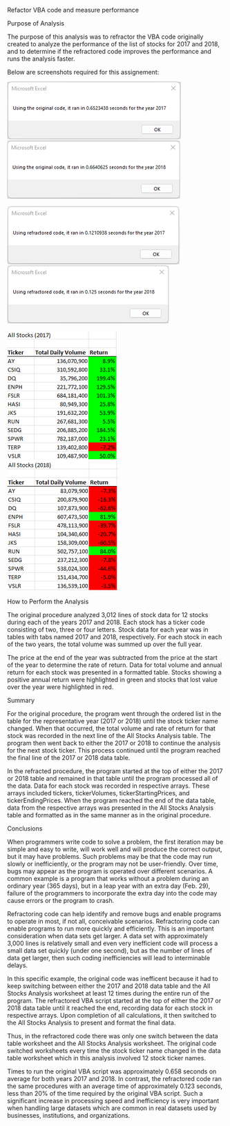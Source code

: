 Refactor VBA code and measure performance

Purpose of Analysis

The purpose of this analysis was to refractor the VBA code originally created to analyze the performance of the list of stocks for 2017 and 2018, and to determine if the refractored code improves the performance and runs the analysis faster.

Below are screenshots required for this assignement:

![green_stocks_2017](Resources/green_stocks_2017.png)
![green_stocks_2018](Resources/green_stocks_2018.png)

![VBA_challenge_2017](Resources/VBA_challenge_2017.png)
![VBA_challenge_2018](Resources/VBA_challenge_2018.png)

![All_Stocks_2017](Resources/All_Stocks_2017.png)
![All_Stocks_2018](Resources/All_Stocks_2018.png)

How to Perform the Analysis

The original procedure analyzed 3,012 lines of stock data for 12 stocks during each of the years 2017 and 2018. Each stock has a ticker code consisting of two, three or four letters. Stock data for each year was in tables with tabs named 2017 and 2018, respectively. For each stock in each of the two years, the total volume was summed up over the full year. 

The price at the end of the year was subtracted from the price at the start of the year to determine the rate of return. Data for total volume and annual return for each stock was presented in a formatted table. Stocks showing a positive annual return were highlighted in green and stocks that lost value over the year were highlighted in red.

Summary

For the original procedure, the program went through the ordered list in the table for the representative year (2017 or 2018) until the stock ticker name changed. When that occurred, the total volume and rate of return for that stock was recorded in the next line of the All Stocks Analysis table. The program then went back to either the 2017 or 2018 to continue the analysis for the next stock ticker. This process continued until the program reached the final line of the 2017 or 2018 data table.

In the refracted procedure, the program started at the top of either the 2017 or 2018 table and remained in that table until the program processed all of the data. Data for each stock was recorded in respective arrays. These arrays included tickers, tickerVolumes, tickerStartingPrices, and tickerEndingPrices. When the program reached the end of the data table, data from the respective arrays was presented in the All Stocks Analysis table and formatted as in the same manner as in the original procedure. 

Conclusions

When programmers write code to solve a problem, the first iteration may be simple and easy to write, will work well and will produce the correct output, but it may have problems. Such problems may be that the code may run slowly or inefficiently, or the program may not be user-friendly. Over time, bugs may appear as the program is operated over different scenarios. A common example is a program that works without a problem during an ordinary year (365 days), but in a leap year with an extra day (Feb. 29), failure of the programmers to incorporate the extra day into the code may cause errors or the program to crash. 

Refractoring code can help identify and remove bugs and enable programs to operate in most, if not all, conceivable scenarios. Refractoring code can enable programs to run more quickly and efficiently. This is an important consideration when data sets get larger. A data set with approximately 3,000 lines is relatively small and even very inefficient code will process a small data set quickly (under one second), but as the number of lines of data get larger, then such coding inefficiencies will lead to interminable delays. 

In this specific example, the original code was inefficent because it had to keep switching between either the 2017 and 2018 data table and the All Stocks Analysis worksheet at least 12 times during the entire run of the program. The refractored VBA script started at the top of either the 2017 or 2018 data table until it reached the end, recording data for each stock in respective arrays. Upon completion of all calculations, it then switched to the All Stocks Analysis to present and format the final data. 

Thus, in the refractored code there was only one switch between the data table worksheet and the All Stocks Analysis worksheet. The original code switched worksheets every time the stock ticker name changed in the data table worksheet which in this analysis involved 12 stock ticker names.

Times to run the original VBA script was approximately 0.658 seconds on average for both years 2017 and 2018. In contrast, the refractored code ran the same procedures with an average time of approximately 0.123 seconds, less than 20% of the time required by the original VBA script. Such a significant increase in processing speed and inefficiency is very important when handling large datasets which are common in real datasets used by businesses, institutions, and organizations.  
